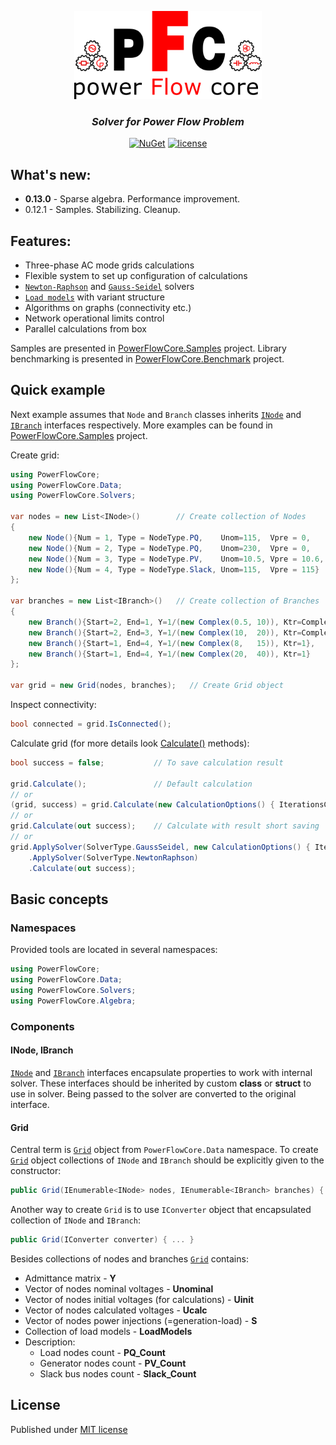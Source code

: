 
<p align="center"><img src="content/main.png" alt="alt text" width="300" height="141"/></p>
<h3 align="center"><i><b>Solver for Power Flow Problem</b></i></h3>
<div align="center">
    
  <a href=""> [![NuGet](https://img.shields.io/nuget/v/PowerFlowCore)](https://www.nuget.org/packages/PowerFlowCore) </a>
  <a href=""> [![license](https://img.shields.io/github/license/ealux/PowerFlowCore)](https://github.com/ealux/PowerFlowCore/blob/dev/LICENSE.md) </a>

</div>

## What's new:

* **0.13.0** - Sparse algebra. Performance improvement.
* 0.12.1 - Samples. Stabilizing. Cleanup.

## Features:
* Three-phase AC mode grids calculations
* Flexible system to set up configuration of calculations
* [`Newton-Raphson`](https://github.com/ealux/PowerFlowCore/blob/master/PowerFlowCore/Solvers/SolverNR.cs) and [`Gauss-Seidel`](https://github.com/ealux/PowerFlowCore/blob/master/PowerFlowCore/Solvers/SolverGS.cs) solvers
* [`Load models`](https://github.com/ealux/PowerFlowCore/tree/master/PowerFlowCore/Data/LoadModels/Models) with variant structure
* Algorithms on graphs (connectivity etc.)
* Network operational limits control
* Parallel calculations from box 

Samples are presented in [PowerFlowCore.Samples](https://github.com/ealux/PowerFlowCore/tree/master/PowerFlowCore.Samples) project. Library benchmarking is presented in [PowerFlowCore.Benchmark](https://github.com/ealux/PowerFlowCore/tree/master/PowerFlowCore.Benchmark) project.

## Quick example

Next example assumes that `Node` and `Branch` classes inherits [`INode`](https://github.com/ealux/PowerFlowCore/blob/master/PowerFlowCore/Data/GridElements/INode.cs) and [`IBranch`](https://github.com/ealux/PowerFlowCore/blob/master/PowerFlowCore/Data/GridElements/IBranch.cs) interfaces respectively. 
More examples can be found in [PowerFlowCore.Samples](https://github.com/ealux/PowerFlowCore/tree/master/PowerFlowCore.Samples) project.

Create grid:
```csharp
using PowerFlowCore;
using PowerFlowCore.Data;
using PowerFlowCore.Solvers;

var nodes = new List<INode>()        // Create collection of Nodes
{
    new Node(){Num = 1, Type = NodeType.PQ,    Unom=115,  Vpre = 0,     S_load = new Complex(10, 15)},
    new Node(){Num = 2, Type = NodeType.PQ,    Unom=230,  Vpre = 0,     S_load = new Complex(10, 40)},
    new Node(){Num = 3, Type = NodeType.PV,    Unom=10.5, Vpre = 10.6,  S_load = new Complex(10, 25),   S_gen = new Complex(50, 0), Q_min=-15, Q_max=60},
    new Node(){Num = 4, Type = NodeType.Slack, Unom=115,  Vpre = 115}
};

var branches = new List<IBranch>()   // Create collection of Branches
{
    new Branch(){Start=2, End=1, Y=1/(new Complex(0.5, 10)), Ktr=Complex.FromPolarCoordinates(0.495,    15 * Math.PI/180), Ysh = new Complex(0, -55.06e-6)},
    new Branch(){Start=2, End=3, Y=1/(new Complex(10,  20)), Ktr=Complex.FromPolarCoordinates(0.045652, 0 * Math.PI/180), Ysh = new Complex(0, 0)},
    new Branch(){Start=1, End=4, Y=1/(new Complex(8,   15)), Ktr=1},
    new Branch(){Start=1, End=4, Y=1/(new Complex(20,  40)), Ktr=1}
};

var grid = new Grid(nodes, branches);   // Create Grid object
```

Inspect connectivity:

```csharp
bool connected = grid.IsConnected();
```

Calculate grid (for more details look [Calculate()](https://github.com/ealux/PowerFlowCore/blob/master/PowerFlowCore/Engine/Engine.cs) methods):

```csharp
bool success = false;           // To save calculation result

grid.Calculate();               // Default calculation
// or
(grid, success) = grid.Calculate(new CalculationOptions() { IterationsCount = 5 }});        // Calculation with options and saving results
// or
grid.Calculate(out success);    // Calculate with result short saving 
// or
grid.ApplySolver(SolverType.GaussSeidel, new CalculationOptions() { IterationsCount = 3 })  // Apply multiple solvers
    .ApplySolver(SolverType.NewtonRaphson)
    .Calculate(out success);
```

## Basic concepts

### Namespaces
Provided tools are located in several namespaces:

```csharp
using PowerFlowCore;
using PowerFlowCore.Data;
using PowerFlowCore.Solvers;
using PowerFlowCore.Algebra;
```
### Components

#### INode, IBranch

[`INode`](https://github.com/ealux/PowerFlowCore/blob/master/PowerFlowCore/Data/GridElements/INode.cs) and [`IBranch`](https://github.com/ealux/PowerFlowCore/blob/master/PowerFlowCore/Data/GridElements/IBranch.cs) interfaces encapsulate properties to work with internal solver. These interfaces should be inherited by custom **class** or **struct** to use in solver. Being passed to the solver are converted to the original interface.

#### Grid

Central term is [`Grid`](https://github.com/ealux/PowerFlowCore/blob/master/PowerFlowCore/Data/Grid.cs) object from `PowerFlowCore.Data` namespace. 
To create [`Grid`](https://github.com/ealux/PowerFlowCore/blob/master/PowerFlowCore/Data/Grid.cs) object collections of `INode` and `IBranch` should be explicitly given to the constructor:

```csharp
public Grid(IEnumerable<INode> nodes, IEnumerable<IBranch> branches) { ... }
```

Another way to create `Grid` is to use `IConverter` object that encapsulated collection of `INode` and `IBranch`:

```csharp
public Grid(IConverter converter) { ... }
```

Besides collections of nodes and branches [`Grid`](https://github.com/ealux/PowerFlowCore/blob/master/PowerFlowCore/Data/Grid.cs) contains:
* Admittance matrix - **Y**
* Vector of nodes nominal voltages - **Unominal**
* Vector of nodes initial voltages (for calculations) - **Uinit**
* Vector of nodes calculated voltages - **Ucalc**
* Vector of nodes power injections (=generation-load) - **S**
* Collection of load models - **LoadModels**
* Description:
  * Load nodes count - **PQ_Count** 
  * Generator nodes count - **PV_Count** 
  * Slack bus nodes count - **Slack_Count** 


## License

Published under [MIT license](https://github.com/ealux/PowerFlowCore/blob/master/LICENSE.md)
